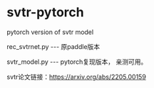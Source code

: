 # svtr-pytorch
pytorch version of svtr model



rec_svtrnet.py --- 原paddle版本

svtr_model.py --- pytorch复现版本， 亲测可用。

svtr论文链接：https://arxiv.org/abs/2205.00159